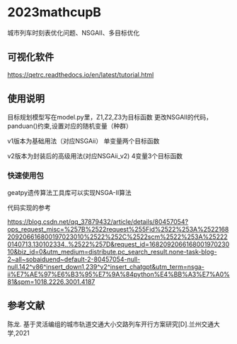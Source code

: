 # 2023mathcupB
城市列车时刻表优化问题、NSGAII、多目标优化

## 可视化软件
https://qetrc.readthedocs.io/en/latest/tutorial.html

## 使用说明
目标规划模型写在model.py里，Z1,Z2,Z3为目标函数
更改NSGAII的代码，panduan()约束,设置对应的随机变量（种群）

v1版本为基础用法（对应NSGAii） 单变量两个目标函数

v2版本为封装后的高级用法(对应NSGAii_v2) 4变量3个目标函数

### 快速使用包
geatpy遗传算法工具库可以实现NSGA-II算法

代码实现的参考

https://blog.csdn.net/qq_37879432/article/details/80457054?ops_request_misc=%257B%2522request%255Fid%2522%253A%2522168209206616800197023010%2522%252C%2522scm%2522%253A%252220140713.130102334..%2522%257D&request_id=168209206616800197023010&biz_id=0&utm_medium=distribute.pc_search_result.none-task-blog-2~all~sobaiduend~default-2-80457054-null-null.142^v86^insert_down1,239^v2^insert_chatgpt&utm_term=nsga-ii%E7%AE%97%E6%B3%95%E7%9A%84python%E4%BB%A3%E7%A0%81&spm=1018.2226.3001.4187

## 参考文献
陈龙. 基于灵活编组的城市轨道交通大小交路列车开行方案研究[D].兰州交通大学,2021
